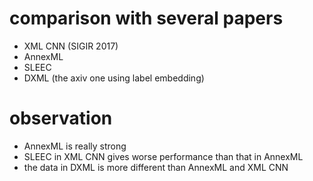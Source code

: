 # comparison with several papers

- XML CNN (SIGIR 2017)
- AnnexML
- SLEEC
- DXML (the axiv one using label embedding)

# observation

- AnnexML is really strong
- SLEEC in XML CNN gives worse performance than that in AnnexML
- the data in DXML is more different than AnnexML and XML CNN



